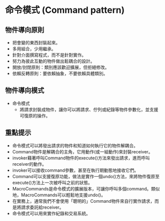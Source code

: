 # 命令模式 (Command pattern)
## 物件導向原則
* 把會變的東西封裝起來。
* 多用組合，少用繼承。
* 針對介面撰寫程式，而不是針對實作。
* 努力為彼此互動的物件做出鬆耦合的設計。
* 開放/封閉原則：類別應該歡迎擴展，但拒絕修改。
* 依賴反轉原則：要依賴抽象，不要依賴具體類別。

## 物件導向模式
* 命令模式
  * 將請求封裝成物件，讓你可以將請求、佇列或紀錄等物件參數化，並支援可復原的操作。

## 重點提示
* 命令模式可以將發出請求的物件和知道如何執行它的物件解耦合。
* Command物件是解耦合的主角，它用動作(或一組動作)來封裝receiver。
* invoker藉著呼叫Command物件的execute()方法來發出請求，進而呼叫receiver的動作。
* invoker可以接收command參數，甚至在執行期動態地接收它們。
* Command可以支援復原功能，做法是實作一個undo()方法，來將物件復原至execute()方法上一次被呼叫之前的狀態。
* MacroCommands是命令模式的擴展版本，可讓你呼叫多個command。類似地，MacroCommands可以輕鬆地支援undo()。
* 在實務上，通常我們不會使用「聰明的」Command物件來自行實作請求，而是將請求委託給receiver。
* 命令模式可以用來實作紀錄和交易系統。